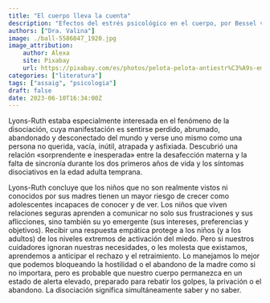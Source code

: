```yaml
---
title: "El cuerpo lleva la cuenta"
description: "Efectos del estrés psicológico en el cuerpo, por Bessel van der Kolk."
authors: ["Dra. Valina"]
image: ./ball-5586847_1920.jpg
image_attribution:
    author: Alexa
    site: Pixabay
    url: https://pixabay.com/es/photos/pelota-pelota-antiestr%C3%A9s-emoci%C3%B3n-5586847/
categories: ["literatura"]
tags: ["assaig", "psicologia"]
draft: false
date: 2023-06-10T16:34:00Z
---
```


Lyons-Ruth estaba especialmente interesada en el fenómeno de la disociación, cuya manifestación es sentirse perdido, abrumado, abandonado y desconectado del mundo y verse uno mismo como una persona no querida, vacía, inútil, atrapada y asfixiada. Descubrió una relación «sorprendente e inesperada» entre la desafección materna y la falta de sincronía durante los dos primeros años de vida y los síntomas disociativos en la edad adulta temprana.

Lyons-Ruth concluye que los niños que no son realmente vistos ni conocidos por sus madres tienen un mayor riesgo de crecer como adolescentes incapaces de conocer y de ver. Los niños que viven relaciones seguras aprenden a comunicar no solo sus frustraciones y sus aflicciones, sino también su yo emergente (sus intereses, preferencias y objetivos). Recibir una respuesta empática protege a los niños (y a los adultos) de los niveles extremos de activación del miedo. Pero si nuestros cuidadores ignoran nuestras necesidades, o les molesta que existamos, aprendemos a anticipar el rechazo y el retraimiento. Lo manejamos lo mejor que podemos bloqueando la hostilidad o el abandono de la madre como si no importara, pero es probable que nuestro cuerpo permanezca en un estado de alerta elevado, preparado para rebatir los golpes, la privación o el abandono. La disociación significa simultáneamente saber y no saber.
